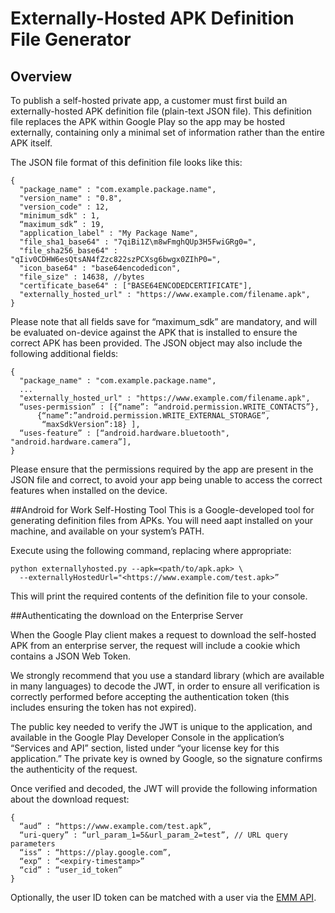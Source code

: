 # Externally-Hosted APK Definition File Generator

## Overview
To publish a self-hosted private app, a customer must first build an externally-hosted APK definition 
file (plain-text JSON file). This definition file replaces the APK within Google Play so the app may be hosted externally,
containing only a minimal set of information rather than the entire APK itself.

The JSON file format of this definition file looks like this:

    {
      "package_name" : "com.example.package.name",
      "version_name" : "0.8",
      "version_code" : 12,
      "minimum_sdk" : 1,
      “maximum_sdk” : 19,
      "application_label" : "My Package Name",
      "file_sha1_base64" : "7qiBi1Z\m8wFmghQUp3H5FwiGRg0=",
      "file_sha256_base64" : "qIiv0CDHW6esQtsAN4fZzc822szPCXsg6bwgx0ZIhP0=",
      "icon_base64" : "base64encodedicon",
      "file_size" : 14638, //bytes
      "certificate_base64" : ["BASE64ENCODEDCERTIFICATE"],
      "externally_hosted_url" : "https://www.example.com/filename.apk",
    }

Please note that all fields save for “maximum_sdk” are mandatory, and will be evaluated on-device
against the APK that is installed to ensure the correct APK has been provided. 
The JSON object may also include the following additional fields:

    {
      "package_name" : "com.example.package.name",
      ...
      "externally_hosted_url" : "https://www.example.com/filename.apk",
      “uses-permission” : [{“name”: “android.permission.WRITE_CONTACTS”},
          {“name”:”android.permission.WRITE_EXTERNAL_STORAGE”,
           “maxSdkVersion”:18} ],
      “uses-feature” : [“android.hardware.bluetooth", "android.hardware.camera”],
    }

Please ensure that the permissions required by the app are present in the JSON file and correct, to
avoid your app being unable to access the correct features when installed on the device.

##Android for Work Self-Hosting Tool
This is a Google-developed tool for generating definition files from APKs. You will need aapt
installed on your machine, and available on your system’s PATH.

Execute using the following command, replacing where appropriate:

    python externallyhosted.py --apk=<path/to/apk.apk> \
      --externallyHostedUrl="<https://www.example.com/test.apk>”

This will print the required contents of the definition file to your console.

##Authenticating the download on the Enterprise Server

When the Google Play client makes a request to download the self-hosted APK from an enterprise server,
the request will include a cookie which contains a JSON Web Token.

We strongly recommend that you use a standard library (which are available in many languages) to
decode the JWT, in order to ensure all verification is correctly performed before accepting the
authentication token (this includes ensuring the token has not expired).

The public key needed to verify the JWT is unique to the application, and available in the Google Play
Developer Console in the application’s “Services and API” section, listed under “your license key for
this application.” The private key is owned by Google, so the signature confirms the authenticity of
the request.

Once verified and decoded, the JWT will provide the following information about the download request:

    {
      “aud” : “https://www.example.com/test.apk”,
      “uri-query” : “url_param_1=5&url_param_2=test”, // URL query parameters
      “iss” : “https://play.google.com”,
      “exp” : “<expiry-timestamp>”
      “cid” : “user_id_token”
    }

Optionally, the user ID token can be matched with a user via the
[EMM API](https://developers.google.com/play/enterprise/v1/users/get).
